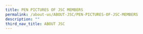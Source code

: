```yaml
---
title: PEN PICTURES OF JSC MEMBERS
permalink: /about-us/ABOUT-JSC/PEN-PICTURES-OF-JSC-MEMBERS
description: ""
third_nav_title: ABOUT JSC
---
```

